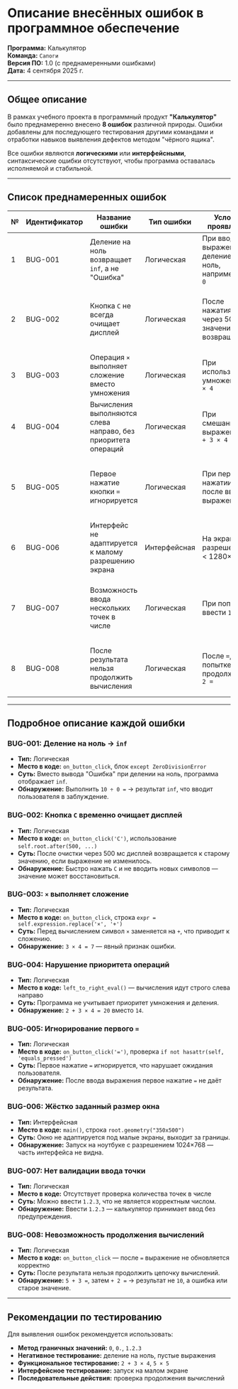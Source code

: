 # Описание внесённых ошибок в программное обеспечение

**Программа:** Калькулятор  
**Команда:** `Сапоги`  
**Версия ПО:** 1.0 (с преднамеренными ошибками)  
**Дата:** 4 сентября 2025 г.

---

## Общее описание
В рамках учебного проекта в программный продукт **"Калькулятор"** было преднамеренно внесено **8 ошибок** различной природы. Ошибки добавлены для последующего тестирования другими командами и отработки навыков выявления дефектов методом "чёрного ящика".

Все ошибки являются **логическими** или **интерфейсными**, синтаксические ошибки отсутствуют, чтобы программа оставалась исполняемой и стабильной.

---

## Список преднамеренных ошибок

| № | Идентификатор | Название ошибки | Тип ошибки | Условия проявления | Способ обнаружения |
|---|---------------|------------------|------------|---------------------|---------------------|
| 1 | BUG-001 | Деление на ноль возвращает `inf`, а не "Ошибка" | Логическая | При вводе выражения с делением на ноль, например: `5 ÷ 0` | Выполнить `5 ÷ 0 =` → ожидается "Ошибка", фактически: `inf` |
| 2 | BUG-002 | Кнопка `C` не всегда очищает дисплей | Логическая | После нажатия `C` — через 500 мс значение возвращается | Ввести `5+5`, нажать `C`, наблюдать за дисплеем — значение может вернуться |
| 3 | BUG-003 | Операция `×` выполняет сложение вместо умножения | Логическая | При использовании умножения: `3 × 4` | Ввести `3 × 4 =` → ожидается `12`, фактически: `7` |
| 4 | BUG-004 | Вычисления выполняются слева направо, без приоритета операций | Логическая | При смешанных выражениях: `2 + 3 × 4` | Ввести `2 + 3 × 4 =` → ожидается `14`, фактически: `20` |
| 5 | BUG-005 | Первое нажатие кнопки `=` игнорируется | Логическая | При первом нажатии `=` после ввода выражения | Ввести `2 + 2`, нажать `=`, ничего не происходит; второе нажатие работает |
| 6 | BUG-006 | Интерфейс не адаптируется к малому разрешению экрана | Интерфейсная | На экранах с разрешением < 1280×720 | Запустить программу на малом экране — окно выходит за границы |
| 7 | BUG-007 | Возможность ввода нескольких точек в числе | Логическая | При попытке ввести `1.2.3` | Ввести `1.2.3` — калькулятор принимает ввод, хотя число некорректно |
| 8 | BUG-008 | После результата нельзя продолжить вычисления | Логическая | После `=`, при попытке продолжить: `+ 2 =` | `5 + 3 =` → `8`, затем `+ 2 =` → результат некорректный или не обновляется |

---

## Подробное описание каждой ошибки

### BUG-001: Деление на ноль → `inf`
- **Тип:** Логическая
- **Место в коде:** `on_button_click`, блок `except ZeroDivisionError`
- **Суть:** Вместо вывода "Ошибка" при делении на ноль, программа отображает `inf`.
- **Обнаружение:** Выполнить `10 ÷ 0 =` → результат `inf`, что вводит пользователя в заблуждение.

### BUG-002: Кнопка `C` временно очищает дисплей
- **Тип:** Логическая
- **Место в коде:** `on_button_click('C')`, использование `self.root.after(500, ...)`
- **Суть:** После очистки через 500 мс дисплей возвращается к старому значению, если выражение не изменилось.
- **Обнаружение:** Быстро нажать `C` и не вводить новых символов — значение может восстановиться.

### BUG-003: `×` выполняет сложение
- **Тип:** Логическая
- **Место в коде:** `on_button_click`, строка `expr = self.expression.replace('×', '+')`
- **Суть:** Перед вычислением символ `×` заменяется на `+`, что приводит к сложению.
- **Обнаружение:** `3 × 4 = 7` — явный признак ошибки.

### BUG-004: Нарушение приоритета операций
- **Тип:** Логическая
- **Место в коде:** `left_to_right_eval()` — вычисления идут строго слева направо
- **Суть:** Программа не учитывает приоритет умножения и деления.
- **Обнаружение:** `2 + 3 × 4 = 20` вместо `14`.

### BUG-005: Игнорирование первого `=`
- **Тип:** Логическая
- **Место в коде:** `on_button_click('=')`, проверка `if not hasattr(self, 'equals_pressed')`
- **Суть:** Первое нажатие `=` игнорируется, что нарушает ожидания пользователя.
- **Обнаружение:** После ввода выражения первое нажатие `=` не даёт результата.

### BUG-006: Жёстко заданный размер окна
- **Тип:** Интерфейсная
- **Место в коде:** `main()`, строка `root.geometry("350x500")`
- **Суть:** Окно не адаптируется под малые экраны, выходит за границы.
- **Обнаружение:** Запуск на ноутбуке с разрешением 1024×768 — часть интерфейса не видна.

### BUG-007: Нет валидации ввода точки
- **Тип:** Логическая
- **Место в коде:** Отсутствует проверка количества точек в числе
- **Суть:** Можно ввести `1.2.3`, что не является корректным числом.
- **Обнаружение:** Ввести `1.2.3` — калькулятор принимает ввод без предупреждения.

### BUG-008: Невозможность продолжения вычислений
- **Тип:** Логическая
- **Место в коде:** `on_button_click` — после `=` выражение не обновляется корректно
- **Суть:** После результата нельзя продолжить цепочку вычислений.
- **Обнаружение:** `5 + 3 =`, затем `+ 2 =` → результат не `10`, а ошибка или старое значение.

---

## Рекомендации по тестированию
Для выявления ошибок рекомендуется использовать:
- **Метод граничных значений:** `0`, `0.`, `1.2.3`
- **Негативное тестирование:** деление на ноль, пустые выражения
- **Функциональное тестирование:** `2 + 3 × 4`, `5 × 5`
- **Интерфейсное тестирование:** запуск на малом экране
- **Последовательные действия:** проверка продолжения вычислений
